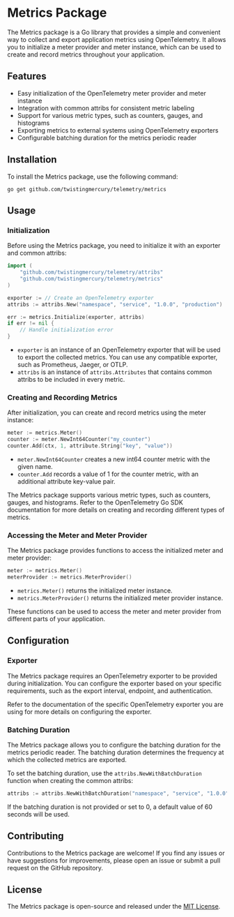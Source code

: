 # Metrics Package

The Metrics package is a Go library that provides a simple and convenient way to collect and export application metrics using OpenTelemetry. It allows you to initialize a meter provider and meter instance, which can be used to create and record metrics throughout your application.

## Features

- Easy initialization of the OpenTelemetry meter provider and meter instance
- Integration with common attribs for consistent metric labeling
- Support for various metric types, such as counters, gauges, and histograms
- Exporting metrics to external systems using OpenTelemetry exporters
- Configurable batching duration for the metrics periodic reader

## Installation

To install the Metrics package, use the following command:

```
go get github.com/twistingmercury/telemetry/metrics
```

## Usage

### Initialization

Before using the Metrics package, you need to initialize it with an exporter and common attribs:

```go
import (
    "github.com/twistingmercury/telemetry/attribs"
    "github.com/twistingmercury/telemetry/metrics"
)

exporter := // Create an OpenTelemetry exporter
attribs := attribs.New("namespace", "service", "1.0.0", "production")

err := metrics.Initialize(exporter, attribs)
if err != nil {
    // Handle initialization error
}
```

- `exporter` is an instance of an OpenTelemetry exporter that will be used to export the collected metrics. You can use any compatible exporter, such as Prometheus, Jaeger, or OTLP.
- `attribs` is an instance of `attribs.Attributes` that contains common attribs to be included in every metric.

### Creating and Recording Metrics

After initialization, you can create and record metrics using the meter instance:

```go
meter := metrics.Meter()
counter := meter.NewInt64Counter("my_counter")
counter.Add(ctx, 1, attribute.String("key", "value"))
```

- `meter.NewInt64Counter` creates a new int64 counter metric with the given name.
- `counter.Add` records a value of 1 for the counter metric, with an additional attribute key-value pair.

The Metrics package supports various metric types, such as counters, gauges, and histograms. Refer to the OpenTelemetry Go SDK documentation for more details on creating and recording different types of metrics.

### Accessing the Meter and Meter Provider

The Metrics package provides functions to access the initialized meter and meter provider:

```go
meter := metrics.Meter()
meterProvider := metrics.MeterProvider()
```

- `metrics.Meter()` returns the initialized meter instance.
- `metrics.MeterProvider()` returns the initialized meter provider instance.

These functions can be used to access the meter and meter provider from different parts of your application.

## Configuration

### Exporter

The Metrics package requires an OpenTelemetry exporter to be provided during initialization. You can configure the exporter based on your specific requirements, such as the export interval, endpoint, and authentication.

Refer to the documentation of the specific OpenTelemetry exporter you are using for more details on configuring the exporter.

### Batching Duration

The Metrics package allows you to configure the batching duration for the metrics periodic reader. The batching duration determines the frequency at which the collected metrics are exported.

To set the batching duration, use the `attribs.NewWithBatchDuration` function when creating the common attribs:

```go
attribs := attribs.NewWithBatchDuration("namespace", "service", "1.0.0", "production", 5*time.Second)
```

If the batching duration is not provided or set to 0, a default value of 60 seconds will be used.

## Contributing

Contributions to the Metrics package are welcome! If you find any issues or have suggestions for improvements, please open an issue or submit a pull request on the GitHub repository.

## License

The Metrics package is open-source and released under the [MIT License](../LICENSE).
